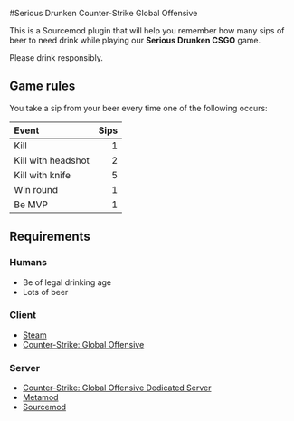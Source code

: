 #Serious Drunken Counter-Strike Global Offensive

This is a Sourcemod plugin that will help you remember how many sips of beer to need drink while playing our **Serious Drunken CSGO** game.

Please drink responsibly.

## Game rules
You take a sip from your beer every time one of the following occurs:

| Event | Sips |
| :------ | ---: |
| Kill | 1 |
| Kill with headshot | 2 |
| Kill with knife | 5 |
| Win round | 1 |
| Be MVP | 1 |

## Requirements
### Humans
* Be of legal drinking age
* Lots of beer

### Client
* [Steam](http://store.steampowered.com/about/)
* [Counter-Strike: Global Offensive](http://store.steampowered.com/app/730/)

### Server
* [Counter-Strike: Global Offensive Dedicated Server](https://developer.valvesoftware.com/wiki/Counter-Strike:_Global_Offensive_Dedicated_Servers)
* [Metamod](http://wiki.alliedmods.net/Installing_Metamod:Source)
* [Sourcemod](http://wiki.alliedmods.net/Installing_SourceMod)
